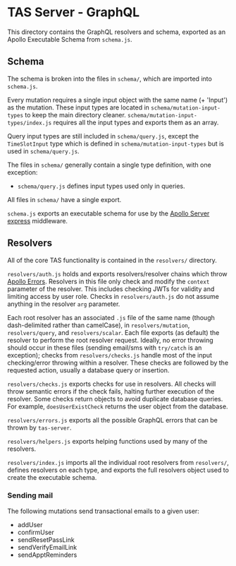 # TAS Server - GraphQL
This directory contains the GraphQL resolvers and schema, exported as an Apollo Executable Schema from `schema.js`.

## Schema
The schema is broken into the files in `schema/`, which are imported into `schema.js`.

Every mutation requires a single input object with the same name (+ 'Input') as the mutation. These input types are located in `schema/mutation-input-types` to keep the main directory cleaner. `schema/mutation-input-types/index.js` requires all the input types and exports them as an array.

Query input types are still included in `schema/query.js`, except the `TimeSlotInput` type which is defined in `schema/mutation-input-types` but is used in `schema/query.js`.

The files in `schema/` generally contain a single type definition, with one exception:
* `schema/query.js` defines input types used only in queries.

All files in `schema/` have a single export.

`schema.js` exports an executable schema for use by the [Apollo Server express](https://github.com/apollographql/apollo-server/tree/master/packages/apollo-server-express) middleware.

## Resolvers
All of the core TAS functionality is contained in the `resolvers/` directory.

`resolvers/auth.js` holds and exports resolvers/resolver chains which throw [Apollo Errors](https://github.com/thebigredgeek/apollo-errors). Resolvers in this file only check and modify the `context` parameter of the resolver. This includes checking JWTs for validity and limiting access by user role. Checks in `resolvers/auth.js` do not assume anything in the resolver `arg` parameter.

Each root resolver has an associated `.js` file of the same name (though dash-delimited rather than camelCase), in `resolvers/mutation`, `resolvers/query`, and `resolvers/scalar`. Each file exports (as default) the resolver to perform the root resolver request. Ideally, no error throwing should occur in these files (sending email/sms with `try/catch` is an exception); checks from `resolvers/checks.js` handle most of the input checking/error throwing within a resolver. These checks are followed by the requested action, usually a database query or insertion.

`resolvers/checks.js` exports checks for use in resolvers. All checks will throw semantic errors if the check fails, halting further execution of the resolver. Some checks return objects to avoid duplicate database queries. For example, `doesUserExistCheck` returns the user object from the database.

`resolvers/errors.js` exports all the possible GraphQL errors that can be thrown by `tas-server`.

`resolvers/helpers.js` exports helping functions used by many of the resolvers.

`resolvers/index.js` imports all the individual root resolvers from `resolvers/`, defines resolvers on each type, and exports the full resolvers object used to create the executable schema.

### Sending mail
The following mutations send transactional emails to a given user:
* addUser
* confirmUser
* sendResetPassLink
* sendVerifyEmailLink
* sendApptReminders
